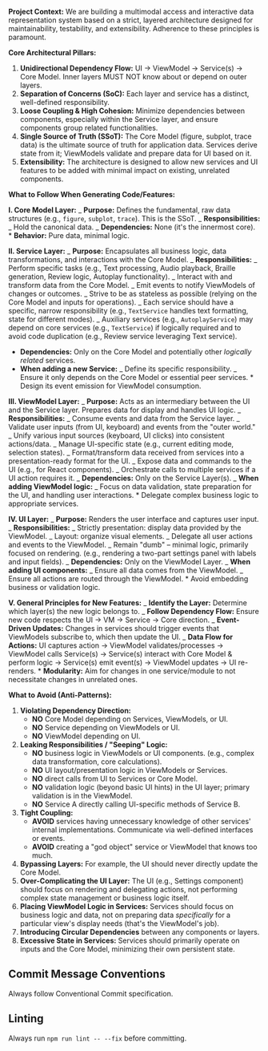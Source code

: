 **Project Context:** We are building a multimodal access and interactive data representation system based on a strict, layered architecture designed for maintainability, testability, and extensibility. Adherence to these principles is paramount.

**Core Architectural Pillars:**

1.  **Unidirectional Dependency Flow:** UI → ViewModel → Service(s) → Core Model. Inner layers MUST NOT know about or depend on outer layers.
2.  **Separation of Concerns (SoC):** Each layer and service has a distinct, well-defined responsibility.
3.  **Loose Coupling & High Cohesion:** Minimize dependencies between components, especially within the Service layer, and ensure components group related functionalities.
4.  **Single Source of Truth (SSoT):** The Core Model (figure, subplot, trace data) is the ultimate source of truth for application data. Services derive state from it; ViewModels validate and prepare data for UI based on it.
5.  **Extensibility:** The architecture is designed to allow new services and UI features to be added with minimal impact on existing, unrelated components.

**What to Follow When Generating Code/Features:**

**I. Core Model Layer:**
_ **Purpose:** Defines the fundamental, raw data structures (e.g., `figure`, `subplot`, `trace`). This is the SSoT.
_ **Responsibilities:**
_ Hold the canonical data.
_ **Dependencies:** None (it's the innermost core). \* **Behavior:** Pure data, minimal logic.

**II. Service Layer:**
_ **Purpose:** Encapsulates all business logic, data transformations, and interactions with the Core Model.
_ **Responsibilities:**
_ Perform specific tasks (e.g., Text processing, Audio playback, Braille generation, Review logic, Autoplay functionality).
_ Interact with and transform data from the Core Model.
_ Emit events to notify ViewModels of changes or outcomes.
_ Strive to be as stateless as possible (relying on the Core Model and inputs for operations).
_ Each service should have a specific, narrow responsibility (e.g., `TextService` handles text formatting, state for different modes).
_ Auxiliary services (e.g., `AutoplayService`) may depend on core services (e.g., `TextService`) if logically required and to avoid code duplication (e.g., Review service leveraging Text service).

- **Dependencies:** Only on the Core Model and potentially other _logically related_ services.
- **When adding a new Service:**
  _ Define its specific responsibility.
  _ Ensure it only depends on the Core Model or essential peer services. \* Design its event emission for ViewModel consumption.

**III. ViewModel Layer:**
_ **Purpose:** Acts as an intermediary between the UI and the Service layer. Prepares data for display and handles UI logic.
_ **Responsibilities:**
_ Consume events and data from the Service layer.
_ Validate user inputs (from UI, keyboard) and events from the "outer world."
_ Unify various input sources (keyboard, UI clicks) into consistent actions/data.
_ Manage UI-specific state (e.g., current editing mode, selection states).
_ Format/transform data received from services into a presentation-ready format for the UI.
_ Expose data and commands to the UI (e.g., for React components).
_ Orchestrate calls to multiple services if a UI action requires it.
_ **Dependencies:** Only on the Service Layer(s).
_ **When adding ViewModel logic:**
_ Focus on data validation, state preparation for the UI, and handling user interactions. \* Delegate complex business logic to appropriate services.

**IV. UI Layer:**
_ **Purpose:** Renders the user interface and captures user input.
_ **Responsibilities:**
_ Strictly presentation: display data provided by the ViewModel.
_ Layout: organize visual elements.
_ Delegate all user actions and events to the ViewModel.
_ Remain "dumb" – minimal logic, primarily focused on rendering. (e.g., rendering a two-part settings panel with labels and input fields).
_ **Dependencies:** Only on the ViewModel Layer.
_ **When adding UI components:**
_ Ensure all data comes from the ViewModel.
_ Ensure all actions are routed through the ViewModel. \* Avoid embedding business or validation logic.

**V. General Principles for New Features:**
_ **Identify the Layer:** Determine which layer(s) the new logic belongs to.
_ **Follow Dependency Flow:** Ensure new code respects the UI → VM → Service → Core direction.
_ **Event-Driven Updates:** Changes in services should trigger events that ViewModels subscribe to, which then update the UI.
_ **Data Flow for Actions:** UI captures action → ViewModel validates/processes → ViewModel calls Service(s) → Service(s) interact with Core Model & perform logic → Service(s) emit event(s) → ViewModel updates → UI re-renders. \* **Modularity:** Aim for changes in one service/module to not necessitate changes in unrelated ones.

**What to Avoid (Anti-Patterns):**

1.  **Violating Dependency Direction:**
    - **NO** Core Model depending on Services, ViewModels, or UI.
    - **NO** Service depending on ViewModels or UI.
    - **NO** ViewModel depending on UI.
2.  **Leaking Responsibilities / "Seeping" Logic:**
    - **NO** business logic in ViewModels or UI components. (e.g., complex data transformation, core calculations).
    - **NO** UI layout/presentation logic in ViewModels or Services.
    - **NO** direct calls from UI to Services or Core Model.
    - **NO** validation logic (beyond basic UI hints) in the UI layer; primary validation is in the ViewModel.
    - **NO** Service A directly calling UI-specific methods of Service B.
3.  **Tight Coupling:**
    - **AVOID** services having unnecessary knowledge of other services' internal implementations. Communicate via well-defined interfaces or events.
    - **AVOID** creating a "god object" service or ViewModel that knows too much.
4.  **Bypassing Layers:** For example, the UI should never directly update the Core Model.
5.  **Over-Complicating the UI Layer:** The UI (e.g., Settings component) should focus on rendering and delegating actions, not performing complex state management or business logic itself.
6.  **Placing ViewModel Logic in Services:** Services should focus on business logic and data, not on preparing data _specifically_ for a particular view's display needs (that's the ViewModel's job).
7.  **Introducing Circular Dependencies** between any components or layers.
8.  **Excessive State in Services:** Services should primarily operate on inputs and the Core Model, minimizing their own persistent state.

## Commit Message Conventions

Always follow Conventional Commit specification.

## Linting

Always run `npm run lint -- --fix` before committing.
